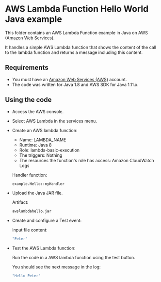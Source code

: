 # AWS Lambda Function Hello World Java example

This folder contains an AWS Lambda Function example in Java on AWS (Amazon Web Services).

It handles a simple AWS Lambda function that shows the content of the call to the lambda function and returns a message including this content.

## Requirements

* You must have an [Amazon Web Services (AWS)](http://aws.amazon.com/) account.
* The code was written for Java 1.8 and AWS SDK for Java 1.11.x.

## Using the code

* Access the AWS console.

* Select AWS Lambda in the services menu.

* Create an AWS lambda function:
  * Name:    LAMBDA_NAME
  * Runtime: Java 8
  * Role:    lambda-basic-execution
  * The triggers: Nothing
  * The resources the function's role has access: Amazon CloudWatch Logs

  Handler function:

  ```bash
  example.Hello::myHandler
  ```

* Upload the Java JAR file.

  Artifact:

  ```bash
  awslambdahello.jar
  ```

* Create and configure a Test event:

  Input file content:

  ```bash
  "Peter"
  ```

* Test the AWS Lambda function:

  Run the code in a AWS lambda function using the test button.

  You should see the next message in the log:

  ```bash
  "Hello Peter"
  ```
